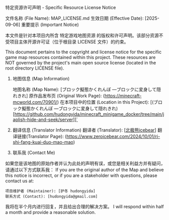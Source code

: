 特定资源许可声明 - Specific Resource License Notice

文件名称 (File Name): MAP_LICENSE.md 生效日期 (Effective Date): [2025-09-06]
重要提示 (Important Notice)

本文件是针对本项目内所含 特定游戏地图资源 的版权和许可声明。该部分资源不受项目主体开源许可证（位于根目录 LICENSE 文件）的约束。

This document pertains to the copyright and license notice for the specific game map resources contained within this project. These resources are NOT governed by the project's main open source license (located in the root directory LICENSE file).
1. 地图信息 (Map Information)

    地图名称 (Map Name): [ブロック擬態かくれんぼ ―ブロックに変身して隠れきれ]
    原作品发布页 (Original Work Page): (https://minecraft-mcworld.com/70901/)
    在本项目中的位置 (Location in this Project): [(ブロック擬態かくれんぼ ―ブロックに変身して隠れきれ)[https://github.com/hudongyida/minecraft_minigame_docker/tree/main/japlish-hide-and-seek/server]]`

2. 翻译信息 (Translator Information)
   翻译者 (Translator): [[北极熊icebear](https://www.zeroicebear.com/about)]
   翻译链接(Translator Page): (https://www.zeroicebear.com/2024/10/01/ri-shi-fang-kuai-duo-mao-mao)

3. 联系我 (Contact Me)

如果您是该地图的原始作者并认为此处的声明有误，或您是相关利益方并有疑问，请通过以下方式联系我： If you are the original author of the Map and believe this notice is incorrect, or if you are a stakeholder with questions, please contact us at:

    项目维护者 (Maintainer): [护冬 hudongyida]
    联系方式 (Contact): [hudongyida@gmail.com]

我将在半个月内进行回复，并且给出合理的解决方案。 I will respond within half a month and provide a reasonable solution.
